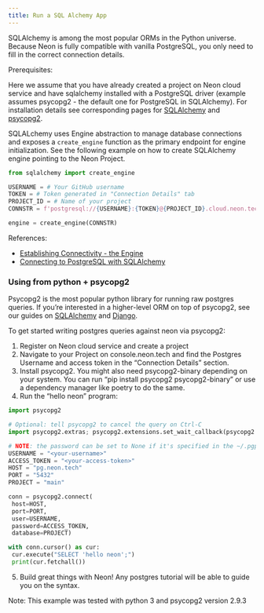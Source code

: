 ```yaml
---
title: Run a SQL Alchemy App
---
```


SQLAlchemy is among the most popular ORMs in the Python universe. Because Neon is fully compatible with vanilla PostgreSQL, you only need to fill in the correct connection details.

Prerequisites:

Here we assume that you have already created a project on Neon cloud service and have sqlalchemy installed with a PostgreSQL driver (example assumes psycopg2 - the default one for PostgreSQL in SQLAlchemy). For installation details see corresponding pages for [SQLAlchemy](https://docs.sqlalchemy.org/en/14/intro.html#installation) and [psycopg2](https://www.psycopg.org/docs/install.html).

SQLALchemy uses Engine abstraction to manage database connections and exposes a `create_engine` function as the primary endpoint for engine initialization. See the following example on how to create SQLAlchemy engine pointing to the Neon Project.

```python
from sqlalchemy import create_engine

USERNAME = # Your GitHub username
TOKEN = # Token generated in "Connection Details" tab
PROJECT_ID = # Name of your project
CONNSTR = f'postgresql://{USERNAME}:{TOKEN}@{PROJECT_ID}.cloud.neon.tech/main'

engine = create_engine(CONNSTR)
```

References:

- [Establishing Connectivity - the Engine](https://docs.sqlalchemy.org/en/14/tutorial/engine.html)
- [Connecting to PostgreSQL with SQLAlchemy](https://docs.sqlalchemy.org/en/14/core/engines.html#postgresql)

### Using from python + psycopg2

Psycopg2 is the most popular python library for running raw postgres queries. If you’re interested in a higher-level ORM on top of psycopg2, see our guides on [SQLAlchemy](#using-from-sqlalchemy) and [Django](#using-from-django).

To get started writing postgres queries against neon via psycopg2:

1. Register on Neon cloud service and create a project
2. Navigate to your Project on console.neon.tech and find the Postgres Username and access token in the “Connection Details” section.
3. Install psycopg2. You might also need psycopg2-binary depending on your system. You can run “pip install psycopg2 psycopg2-binary” or use a dependency manager like poetry to do the same.
4. Run the “hello neon” program:

```python
import psycopg2

# Optional: tell psycopg2 to cancel the query on Ctrl-C
import psycopg2.extras; psycopg2.extensions.set_wait_callback(psycopg2.extras.wait_select)

# NOTE: the password can be set to None if it's specified in the ~/.pgpass file
USERNAME = "<your-username>"
ACCESS_TOKEN = "<your-access-token>"
HOST = "pg.neon.tech"
PORT = "5432"
PROJECT = "main"

conn = psycopg2.connect(
 host=HOST,
 port=PORT,
 user=USERNAME,
 password=ACCESS_TOKEN,
 database=PROJECT)

with conn.cursor() as cur:
 cur.execute("SELECT 'hello neon';")
 print(cur.fetchall())
```

5. Build great things with Neon! Any postgres tutorial will be able to guide you on the syntax.

Note: This example was tested with python 3 and psycopg2 version 2.9.3
